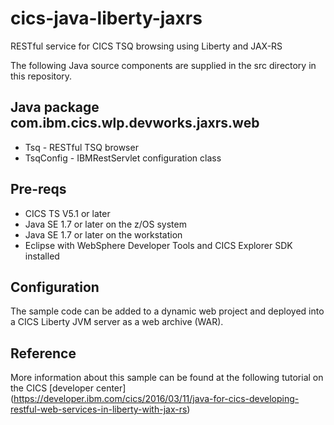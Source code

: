# cics-java-liberty-jaxrs

RESTful service for CICS TSQ browsing using Liberty and JAX-RS


The following Java source components are supplied in the src directory in this repository.

## Java package com.ibm.cics.wlp.devworks.jaxrs.web
* Tsq - RESTful TSQ browser 
* TsqConfig - IBMRestServlet configuration class 

## Pre-reqs

* CICS TS V5.1 or later
* Java SE 1.7 or later on the z/OS system
* Java SE 1.7 or later on the workstation
* Eclipse with WebSphere Developer Tools and CICS Explorer SDK installed

## Configuration

The sample  code can be added to a dynamic web project and deployed into a CICS Liberty JVM server as a web archive (WAR).

## Reference

More information about this sample can be found at the following tutorial on the CICS [developer center] (https://developer.ibm.com/cics/2016/03/11/java-for-cics-developing-restful-web-services-in-liberty-with-jax-rs)




